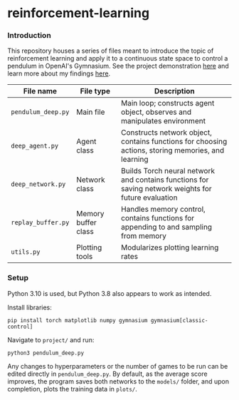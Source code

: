 # reinforcement-learning
### Introduction
This repository houses a series of files meant to introduce the topic of reinforcement learning and apply it to a continuous state space to control a pendulum in OpenAI's Gymnasium.
See the project demonstration [here](https://youtu.be/0mDYZusld8Y) and learn more about my findings [here](https://zach-vincent.com/projects/pendulum.html).

| File name | File type | Description |
| --- | --- | --- |
| `pendulum_deep.py` | Main file | Main loop; constructs agent object, observes and manipulates environment |
| `deep_agent.py` | Agent class | Constructs network object, contains functions for choosing actions, storing memories, and learning |
| `deep_network.py` | Network class | Builds Torch neural network and contains functions for saving network weights for future evaluation |
| `replay_buffer.py` | Memory buffer class | Handles memory control, contains functions for appending to and sampling from memory |
| `utils.py` | Plotting tools | Modularizes plotting learning rates |



### Setup
Python 3.10 is used, but Python 3.8 also appears to work as intended.

Install libraries:

`pip install torch matplotlib numpy gymnasium gymnasium[classic-control]`

Navigate to `project/` and run:

`python3 pendulum_deep.py`

Any changes to hyperparameters or the number of games to be run can be edited directly in `pendulum_deep.py`. By default, as the average score improves, the program saves both networks to the `models/` folder, and upon completion, plots the training data in `plots/`.
